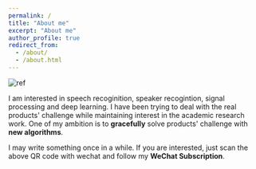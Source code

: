 ```yaml
---
permalink: /
title: "About me"
excerpt: "About me"
author_profile: true
redirect_from: 
  - /about/
  - /about.html
---
```

![ref](https://img-blog.csdnimg.cn/20201011171509109.jpg)

I am interested in speech recoginition, speaker recogintion, signal processing and deep learning. I have been trying to deal with the real products' challenge while maintaining interest in the academic research work. One of my ambition is to **gracefully** solve products' challenge with **new algorithms**.

I may write something once in a while. If you are interested, just scan the above QR code with wechat and follow my **WeChat Subscription**.
